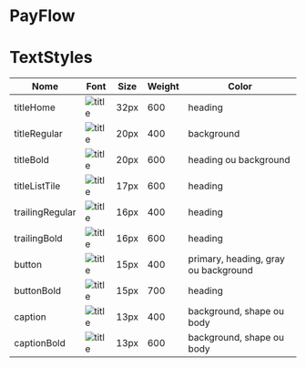 # PayFlow


# TextStyles

| Nome | Font | Size | Weight | Color
|--|--|--|--|--|
|titleHome | ![title](https://d144mzi0q5mijx.cloudfront.net/img/L/E/Lexend-Deca-Regular.png) |32px|600| heading
| titleRegular | ![title](https://d144mzi0q5mijx.cloudfront.net/img/L/E/Lexend-Deca-Regular.png ) |20px |400 | background|
| titleBold | ![title](https://d144mzi0q5mijx.cloudfront.net/img/L/E/Lexend-Deca-Regular.png ) |20px |600 |heading ou background|
| titleListTile | ![title](https://d144mzi0q5mijx.cloudfront.net/img/L/E/Lexend-Deca-Regular.png ) |17px |600 | heading|
| trailingRegular| ![title](https://d144mzi0q5mijx.cloudfront.net/img/L/E/Lexend-Deca-Regular.png ) |16px |400 | heading|
| trailingBold | ![title](https://d144mzi0q5mijx.cloudfront.net/img/L/E/Lexend-Deca-Regular.png ) |16px |600 | heading|
| button | ![title](https://d144mzi0q5mijx.cloudfront.net/img/I/N/Inter.png ) |15px|400| primary, heading, gray ou background
| buttonBold | ![title](https://d144mzi0q5mijx.cloudfront.net/img/I/N/Inter.png ) |15px|700| heading
| caption| ![title](https://d144mzi0q5mijx.cloudfront.net/img/L/E/Lexend-Deca-Regular.png ) |13px |400 | background, shape ou body|
| captionBold| ![title](https://d144mzi0q5mijx.cloudfront.net/img/L/E/Lexend-Deca-Regular.png ) |13px |600 | background, shape ou body|






